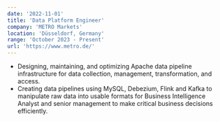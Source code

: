 ```yaml
---
date: '2022-11-01'
title: 'Data Platform Engineer'
company: 'METRO Markets'
location: 'Düsseldorf, Germany'
range: 'October 2023 - Present'
url: 'https://www.metro.de/'
---
```


- Designing, maintaining, and optimizing Apache data pipeline infrastructure for data collection, management, transformation, and access.
- Creating data pipelines using MySQL, Debezium, Flink and Kafka to manipulate raw data into usable formats for Business Intelligence Analyst and
  senior management to make critical business decisions efficiently.
